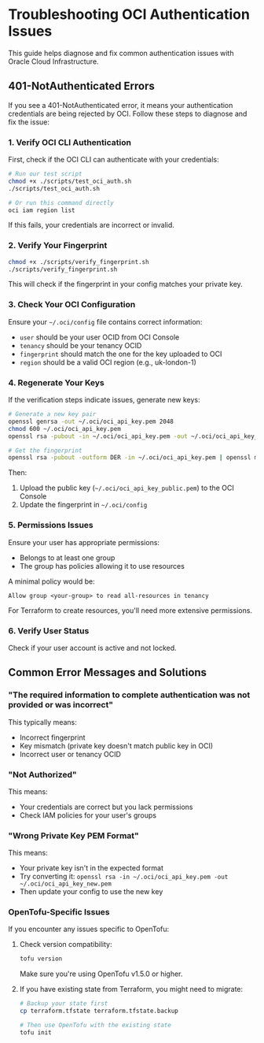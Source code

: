 # Troubleshooting OCI Authentication Issues

This guide helps diagnose and fix common authentication issues with Oracle Cloud Infrastructure.

## 401-NotAuthenticated Errors

If you see a 401-NotAuthenticated error, it means your authentication credentials are being rejected by OCI. Follow these steps to diagnose and fix the issue:

### 1. Verify OCI CLI Authentication

First, check if the OCI CLI can authenticate with your credentials:

```bash
# Run our test script
chmod +x ./scripts/test_oci_auth.sh
./scripts/test_oci_auth.sh

# Or run this command directly
oci iam region list
```

If this fails, your credentials are incorrect or invalid.

### 2. Verify Your Fingerprint

```bash
chmod +x ./scripts/verify_fingerprint.sh
./scripts/verify_fingerprint.sh
```

This will check if the fingerprint in your config matches your private key.

### 3. Check Your OCI Configuration

Ensure your `~/.oci/config` file contains correct information:
- `user` should be your user OCID from OCI Console
- `tenancy` should be your tenancy OCID
- `fingerprint` should match the one for the key uploaded to OCI
- `region` should be a valid OCI region (e.g., uk-london-1)

### 4. Regenerate Your Keys

If the verification steps indicate issues, generate new keys:

```bash
# Generate a new key pair
openssl genrsa -out ~/.oci/oci_api_key.pem 2048
chmod 600 ~/.oci/oci_api_key.pem
openssl rsa -pubout -in ~/.oci/oci_api_key.pem -out ~/.oci/oci_api_key_public.pem

# Get the fingerprint
openssl rsa -pubout -outform DER -in ~/.oci/oci_api_key.pem | openssl md5 -c
```

Then:
1. Upload the public key (`~/.oci/oci_api_key_public.pem`) to the OCI Console
2. Update the fingerprint in `~/.oci/config`

### 5. Permissions Issues

Ensure your user has appropriate permissions:
- Belongs to at least one group
- The group has policies allowing it to use resources

A minimal policy would be:
```
Allow group <your-group> to read all-resources in tenancy
```

For Terraform to create resources, you'll need more extensive permissions.

### 6. Verify User Status

Check if your user account is active and not locked.

## Common Error Messages and Solutions

### "The required information to complete authentication was not provided or was incorrect"

This typically means:
- Incorrect fingerprint
- Key mismatch (private key doesn't match public key in OCI)
- Incorrect user or tenancy OCID

### "Not Authorized"

This means:
- Your credentials are correct but you lack permissions
- Check IAM policies for your user's groups

### "Wrong Private Key PEM Format"

This means:
- Your private key isn't in the expected format
- Try converting it: `openssl rsa -in ~/.oci/oci_api_key.pem -out ~/.oci/oci_api_key_new.pem`
- Then update your config to use the new key

### OpenTofu-Specific Issues

If you encounter any issues specific to OpenTofu:

1. Check version compatibility:
   ```bash
   tofu version
   ```
   Make sure you're using OpenTofu v1.5.0 or higher.

2. If you have existing state from Terraform, you might need to migrate:
   ```bash
   # Backup your state first
   cp terraform.tfstate terraform.tfstate.backup
   
   # Then use OpenTofu with the existing state
   tofu init
